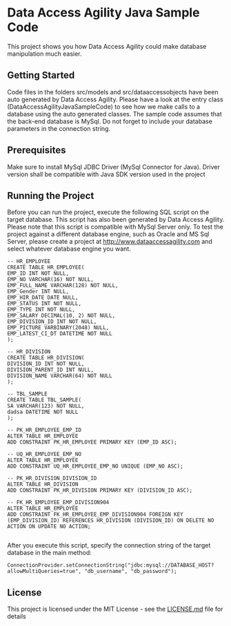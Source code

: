 # Data Access Agility Java Sample Code
This project shows you how Data Access Agility could make database manipulation much easier.

## Getting Started
Code files in the folders src/models and src/dataaccessobjects have been auto generated by Data Access Agility. Please have a look at the entry class (DataAccessAgilityJavaSampleCode) to see how we make calls to a database using the auto generated classes. The sample code assumes that the back-end database is MySql. Do not forget to include your database parameters in the connection string.

## Prerequisites
Make sure to install MySql JDBC Driver (MySql Connector for Java). Driver version shall be compatible with Java SDK version used in the project

## Running the Project
Before you can run the project, execute the following SQL script on the target database. This script has also been generated by Data Access Agility. Please note that this script is compatible with MySql Server only. To test the project against a different database engine, such as Oracle and MS Sql Server, please create a project at http://www.dataaccessagility.com and select whatever database engine you want.

```
-- HR_EMPLOYEE
CREATE TABLE HR_EMPLOYEE(
EMP_ID INT NOT NULL,
EMP_NO VARCHAR(16) NOT NULL,
EMP_FULL_NAME VARCHAR(128) NOT NULL,
EMP_Gender INT NULL,
EMP_HIR_DATE DATE NULL,
EMP_STATUS INT NOT NULL,
EMP_TYPE INT NOT NULL,
EMP_SALARY DECIMAL(10, 2) NOT NULL,
EMP_DIVISION_ID INT NOT NULL,
EMP_PICTURE VARBINARY(2048) NULL,
EMP_LATEST_CI_DT DATETIME NOT NULL
);

-- HR_DIVISION
CREATE TABLE HR_DIVISION(
DIVISION_ID INT NOT NULL,
DIVISION_PARENT_ID INT NULL,
DIVISION_NAME VARCHAR(64) NOT NULL
);

-- TBL_SAMPLE
CREATE TABLE TBL_SAMPLE(
SA VARCHAR(123) NOT NULL,
dadsa DATETIME NOT NULL
);

-- PK_HR_EMPLOYEE_EMP_ID
ALTER TABLE HR_EMPLOYEE
ADD CONSTRAINT PK_HR_EMPLOYEE PRIMARY KEY (EMP_ID ASC);

-- UQ_HR_EMPLOYEE_EMP_NO
ALTER TABLE HR_EMPLOYEE
ADD CONSTRAINT UQ_HR_EMPLOYEE_EMP_NO UNIQUE (EMP_NO ASC);

-- PK_HR_DIVISION_DIVISION_ID
ALTER TABLE HR_DIVISION
ADD CONSTRAINT PK_HR_DIVISION PRIMARY KEY (DIVISION_ID ASC);

-- FK_HR_EMPLOYEE_EMP_DIVISION904
ALTER TABLE HR_EMPLOYEE
ADD CONSTRAINT FK_HR_EMPLOYEE_EMP_DIVISION904 FOREIGN KEY (EMP_DIVISION_ID) REFERENCES HR_DIVISION (DIVISION_ID) ON DELETE NO ACTION ON UPDATE NO ACTION;


```

After you execute this script, specify the connection string of the target database in the main method:

```
ConnectionProvider.setConnectionString("jdbc:mysql://DATABASE_HOST?allowMultiQueries=true", "db_username", "db_password");
```

## License

This project is licensed under the MIT License - see the [LICENSE.md](LICENSE.md) file for details
